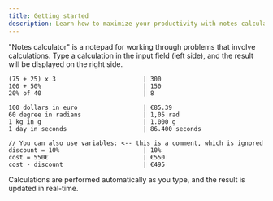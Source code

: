 ```yaml
---
title: Getting started
description: Learn how to maximize your productivity with notes calculator.
---
```


"Notes calculator" is a notepad for working through problems that involve calculations. 
Type a calculation in the input field (left side), and the result will be displayed on the right side.
```
(75 + 25) x 3                        | 300
100 + 50%                            | 150
20% of 40                            | 8

100 dollars in euro                  | €85.39
60 degree in radians                 | 1,05 rad
1 kg in g                            | 1.000 g
1 day in seconds                     | 86.400 seconds

// You can also use variables: <-- this is a comment, which is ignored
discount = 10%                       | 10% 
cost = 550€                          | €550
cost - discount                      | €495
```

Calculations are performed automatically as you type, and the result is updated in real-time.
